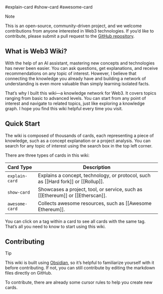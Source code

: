 #explain-card #show-card #awesome-card

> [!note]
> This is an open-source, community-driven project, and we welcome contributions from anyone interested in Web3 technologies. If you’d like to contribute, please submit a pull request to the [GitHub repository](https://github.com/web333wiki/web3-wiki).

## What is Web3 Wiki?

With the help of an AI assistant, mastering new concepts and technologies has never been easier. You can ask questions, get explanations, and receive recommendations on any topic of interest. However, I believe that connecting the knowledge you already have and building a network of understanding is even more valuable than simply learning isolated facts.

That’s why I built this wiki—a knowledge network for Web3. It covers topics ranging from basic to advanced levels. You can start from any point of interest and navigate to related topics, just like exploring a knowledge graph. I hope you find this wiki helpful every time you visit.

## Quick Start

The wiki is composed of thousands of cards, each representing a piece of knowledge, such as a concept explanation or a project analysis. You can search for any topic of interest using the search box in the top left corner.

There are three types of cards in this wiki:

| Card Type      | Description                                                                       |
| :------------- | --------------------------------------------------------------------------------- |
| `explain-card` | Explains a concept, technology, or protocol, such as [[Hard fork]] or [[Rollup]]. |
| `show-card`    | Showcases a project, tool, or service, such as [[Ethereum]] or [[Etherscan]].     |
| `awesome-card` | Collects awesome resources, such as [[Awesome Ethereum]].                         |

You can click on a tag within a card to see all cards with the same tag. That’s all you need to know to start using this wiki.

## Contributing

> [!tip]
> This wiki is built using [Obsidian](https://obsidian.md), so it’s helpful to familiarize yourself with it before contributing. If not, you can still contribute by editing the markdown files directly on GitHub.

To contribute, there are already some cursor rules to help you create new cards.